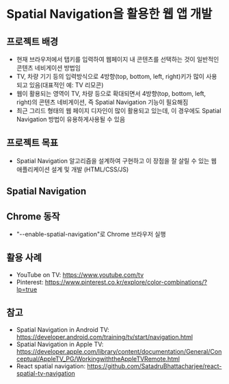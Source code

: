 # Spatial Navigation을 활용한 웹 앱 개발

## 프로젝트 배경
- 현재 브라우저에서 탭키를 입력하여 웹페이지 내 콘텐츠를 선택하는 것이 일반적인 콘텐츠 네비게이션 방법임
- TV, 차량 기기 등의 입력방식으로 4방향(top, bottom, left, right)키가 많이 사용되고 있음(대표적인 예: TV 리모콘)
- 웹이 활용되는 영역이 TV, 차량 등으로 확대되면서 4방향(top, bottom, left, right)의 콘텐츠 네비게이션, 즉 Spatial Navigation 기능이 필요해짐
- 최근 그리드 형태의 웹 페이지 디자인이 많이 활용되고 있는데, 이 경우에도 Spatial Navigation 방법이 유용하게사용될 수 있음

## 프로젝트 목표
- Spatial Navigation 알고리즘을 설계하여 구현하고 이 장점을 잘 살릴 수 있는 웹 애플리케이션 설계 및 개발 (HTML/CSS/JS)

## Spatial Navigation


## Chrome 동작
- "--enable-spatial-navigation"로 Chrome 브라우저 실행

## 활용 사례
- YouTube on TV: https://www.youtube.com/tv
- Pinterest: https://www.pinterest.co.kr/explore/color-combinations/?lp=true

## 참고
- Spatial Navigation in Android TV: https://developer.android.com/training/tv/start/navigation.html
- Spatial Navigation in Apple TV: https://developer.apple.com/library/content/documentation/General/Conceptual/AppleTV_PG/WorkingwiththeAppleTVRemote.html
- React spatial navigation: https://github.com/SatadruBhattacharjee/react-spatial-tv-navigation
